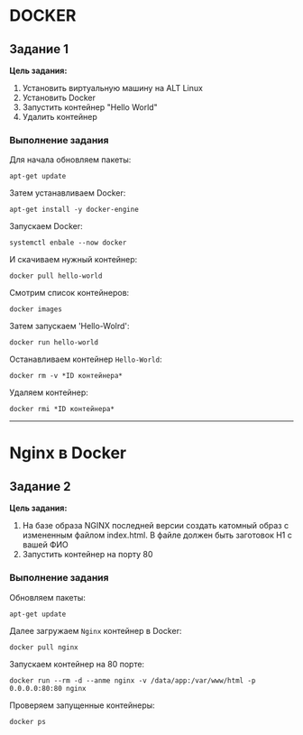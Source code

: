# DOCKER  

## Задание 1  
__Цель задания:__  
  1. Установить виртуальную машину на ALT Linux  
  2. Установить Docker  
  3. Запустить контейнер "Hello World"  
  4. Удалить контейнер  

### Выполнение задания
Для начала обновляем пакеты:  
```
apt-get update
```
Затем устанавливаем Docker:  
```
apt-get install -y docker-engine
```
Запускаем Docker:  
```
systemctl enbale --now docker
```
И скачиваем нужный контейнер:  
```
docker pull hello-world
```
Смотрим список контейнеров:    
```
docker images
```
Затем запускаем 'Hello-Wolrd':  
```
docker run hello-world
```
Останавливаем контейнер `Hello-World`:  
```
docker rm -v *ID контейнера*
```
Удаляем контейнер:  
```
docker rmi *ID контейнера*
```

---

# Nginx в Docker  

## Задание 2  
__Цель задания:__  
  1. На базе образа NGINX последней версии создать катомный образ с измененным файлом index.html. В файле должен быть заготовок H1 с вашей ФИО  
  2. Запустить контейнер на порту 80  

### Выполнение задания  
Обновляем пакеты:  
```
apt-get update
```
Далее загружаем `Nginx` контейнер в Docker:  
```
docker pull nginx
```
Запускаем контейнер на 80 порте:  
```
docker run --rm -d --anme nginx -v /data/app:/var/www/html -p 0.0.0.0:80:80 nginx
```
Проверяем запущенные контейнеры:  
```
docker ps
```
